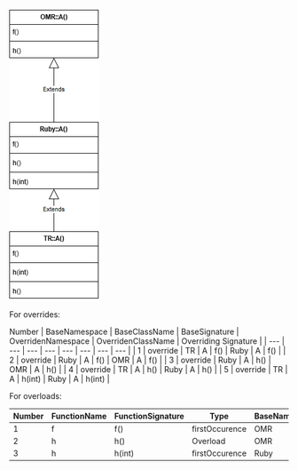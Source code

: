 ![Class Hierarchy](https://github.com/samasri/omr/blob/master/tools/compiler/OMRStatistics/doc/resources/Case2.png)

For overrides:

Number | BaseNamespace | BaseClassName | BaseSignature | OverridenNamespace | OverridenClassName | Overriding Signature |
| --- | --- | --- | --- | --- | --- | --- | --- |
| 1 | override | TR | A | f() | Ruby | A | f() |
| 2 | override | Ruby | A | f() | OMR | A | f() |
| 3 | override | Ruby | A | h() | OMR | A | h() |
| 4 | override | TR | A | h() | Ruby | A | h() |
| 5 | override | TR | A | h(int) | Ruby | A | h(int) |

For overloads:

Number | FunctionName | FunctionSignature | Type | BaseNamespace | BaseClassName |
| --- | --- | --- | --- | --- | --- |
| 1 | f | f() | firstOccurence | OMR | A |
| 2 | h | h() | Overload | OMR | A |
| 3 | h | h(int) | firstOccurence | Ruby | A |